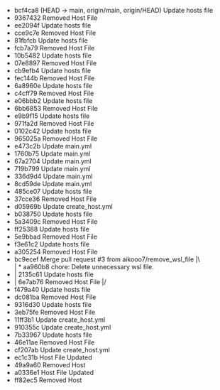 * bcf4ca8 (HEAD -> main, origin/main, origin/HEAD) Update hosts file
* 9367432 Removed Host File
* ee2094f Update hosts file
* cce9c7e Removed Host File
* 81fbfcb Update hosts file
* fcb7a79 Removed Host File
* 10b5482 Update hosts file
* 07e8897 Removed Host File
* cb9efb4 Update hosts file
* fec144b Removed Host File
* 6a8960e Update hosts file
* c4cff79 Removed Host File
* e06bbb2 Update hosts file
* 6bb6853 Removed Host File
* e9b9f15 Update hosts file
* 971fa2d Removed Host File
* 0102c42 Update hosts file
* 965025a Removed Host File
* e473c2b Update main.yml
* 1760b75 Update main.yml
* 67a2704 Update main.yml
* 719b799 Update main.yml
* 336d9d4 Update main.yml
* 8cd59de Update main.yml
* 485ce07 Update hosts file
* 37cce36 Removed Host File
* d05969b Update create_host.yml
* b038750 Update hosts file
* 5a3409c Removed Host File
* ff25388 Update hosts file
* 5e9bbad Removed Host File
* f3e61c2 Update hosts file
* a305254 Removed Host File
*   bc9ecef Merge pull request #3 from aikooo7/remove_wsl_file
|\  
| * aa960b8 chore: Delete unnecessary wsl file.
* | 2135c61 Update hosts file
* | 6e7ab76 Removed Host File
|/  
* f479a40 Update hosts file
* dc081ba Removed Host File
* 9316d30 Update hosts file
* 3eb75fe Removed Host File
* 11ff3b1 Update create_host.yml
* 910355c Update create_host.yml
* 7b33967 Update hosts file
* 46e11ae Removed Host File
* cf207ab Update create_host.yml
* ec1c31b Host File Updated
* 49a9a60 Removed Host
* a0336e1 Host File Updated
* ff82ec5 Removed Host
